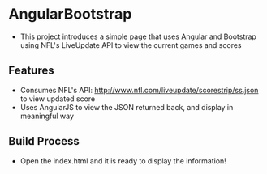 # AngularBootstrap
* This project introduces a simple page that uses Angular and Bootstrap using NFL's LiveUpdate API to view the current games and scores

## Features
* Consumes NFL's API: http://www.nfl.com/liveupdate/scorestrip/ss.json to view updated score
* Uses AngularJS to view the JSON returned back, and display in meaningful way

## Build Process
* Open the index.html and it is ready to display the information!